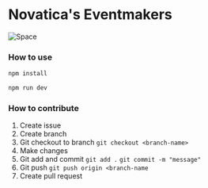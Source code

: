 # Novatica's Eventmakers

![Space](https://starwalk.space/gallery/images/what-is-space/1140x641.jpg)

### How to use

```bash
npm install 
```

```bash
npm run dev 
```

### How to contribute

1. Create issue
2. Create branch
3. Git checkout to branch `git checkout <branch-name>`
4. Make changes
5. Git add and commit `git add .` `git commit -m "message"`
6. Git push `git push origin <branch-name`
7. Create pull request
